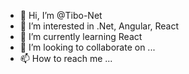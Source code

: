 - 👋 Hi, I’m @Tibo-Net
- 👀 I’m interested in .Net, Angular, React
- 🌱 I’m currently learning React
- 💞️ I’m looking to collaborate on ...
- 📫 How to reach me ...

<!---
Tibo-Net/Tibo-Net is a ✨ special ✨ repository because its `README.md` (this file) appears on your GitHub profile.
You can click the Preview link to take a look at your changes.
--->
